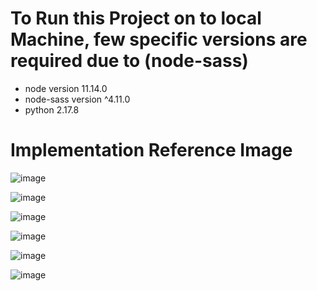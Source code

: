 #  To Run this Project on to local Machine, few  specific versions are required due to (node-sass)

- node version 11.14.0
- node-sass version ^4.11.0
- python 2.17.8

  
# Implementation Reference Image

![image](https://github.com/jayd0001/dashboard-cms/assets/81345945/aa4853d5-4b63-4c15-91bc-8623486d7192)


![image](https://github.com/jayd0001/dashboard-cms/assets/81345945/3c4aea38-d192-499e-93f7-6eb3cba36f25)


![image](https://github.com/jayd0001/dashboard-cms/assets/81345945/35e7721f-2173-4919-96b0-23f9d7aff68e)


![image](https://github.com/jayd0001/dashboard-cms/assets/81345945/97222b9c-076c-4848-84e4-716a69d99994)


![image](https://github.com/jayd0001/dashboard-cms/assets/81345945/d7a2aa5f-7a69-4e25-9148-8f42f8537966)


![image](https://github.com/jayd0001/dashboard-cms/assets/81345945/ca3f5ad5-e9de-45bd-b1ba-ba81a47227af)

